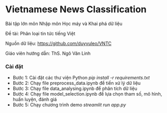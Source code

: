 # Vietnamese News Classification
Bài tập lớn môn Nhập môn Học máy và Khai phá dữ liệu

Đề tài: Phân loại tin tức tiếng Việt

Nguồn dữ liệu: https://github.com/duyvuleo/VNTC

Giáo viên hướng dẫn: ThS. Ngô Văn Linh

### Cài đặt
- Bước 1: Cài đặt các thư viện Python *pip install -r requirements.txt*
- Bước 2: Chạy file preprocess_data.ipynb để tiền xử lý dữ liệu
- Bước 3: Chạy file data_analysing.ipynb để phân tích dữ liệu
- Bước 4: Chạy file model_selection.ipynb để lựa chọn tham số, mô hình, huấn luyện, đánh giá
- Bước 5: Chạy chương trình demo
*streamlit run app.py*
